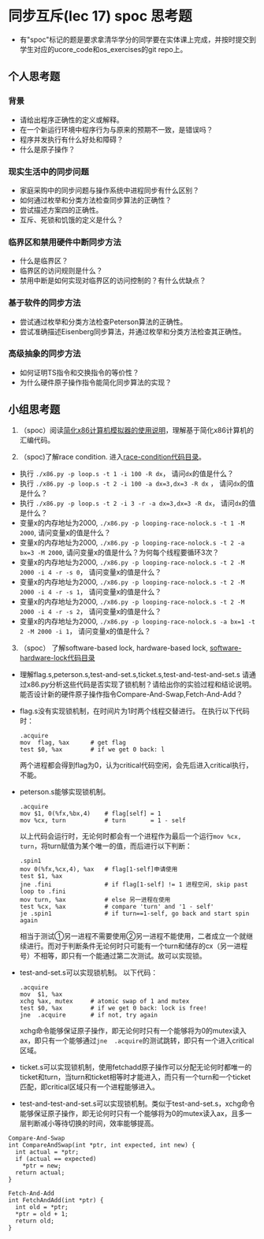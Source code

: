 # 同步互斥(lec 17) spoc 思考题


- 有"spoc"标记的题是要求拿清华学分的同学要在实体课上完成，并按时提交到学生对应的ucore_code和os_exercises的git repo上。

## 个人思考题

### 背景
 - 请给出程序正确性的定义或解释。
 - 在一个新运行环境中程序行为与原来的预期不一致，是错误吗？
 - 程序并发执行有什么好处和障碍？
 - 什么是原子操作？

### 现实生活中的同步问题

 - 家庭采购中的同步问题与操作系统中进程同步有什么区别？
 - 如何通过枚举和分类方法检查同步算法的正确性？
 - 尝试描述方案四的正确性。
 - 互斥、死锁和饥饿的定义是什么？

### 临界区和禁用硬件中断同步方法

 - 什么是临界区？
 - 临界区的访问规则是什么？
 - 禁用中断是如何实现对临界区的访问控制的？有什么优缺点？

### 基于软件的同步方法

 - 尝试通过枚举和分类方法检查Peterson算法的正确性。
 - 尝试准确描述Eisenberg同步算法，并通过枚举和分类方法检查其正确性。

### 高级抽象的同步方法

 - 如何证明TS指令和交换指令的等价性？
 - 为什么硬件原子操作指令能简化同步算法的实现？
 
## 小组思考题

1. （spoc）阅读[简化x86计算机模拟器的使用说明](https://github.com/chyyuu/ucore_lab/blob/master/related_info/lab7/lab7-spoc-exercise.md)，理解基于简化x86计算机的汇编代码。

2. （spoc)了解race condition. 进入[race-condition代码目录](https://github.com/chyyuu/ucore_lab/tree/master/related_info/lab7/race-condition)。

 - 执行 `./x86.py -p loop.s -t 1 -i 100 -R dx`， 请问`dx`的值是什么？
 - 执行 `./x86.py -p loop.s -t 2 -i 100 -a dx=3,dx=3 -R dx` ， 请问`dx`的值是什么？
 - 执行 `./x86.py -p loop.s -t 2 -i 3 -r -a dx=3,dx=3 -R dx`， 请问`dx`的值是什么？
 - 变量x的内存地址为2000, `./x86.py -p looping-race-nolock.s -t 1 -M 2000`, 请问变量x的值是什么？
 - 变量x的内存地址为2000, `./x86.py -p looping-race-nolock.s -t 2 -a bx=3 -M 2000`, 请问变量x的值是什么？为何每个线程要循环3次？
 - 变量x的内存地址为2000, `./x86.py -p looping-race-nolock.s -t 2 -M 2000 -i 4 -r -s 0`， 请问变量x的值是什么？
 - 变量x的内存地址为2000, `./x86.py -p looping-race-nolock.s -t 2 -M 2000 -i 4 -r -s 1`， 请问变量x的值是什么？
 - 变量x的内存地址为2000, `./x86.py -p looping-race-nolock.s -t 2 -M 2000 -i 4 -r -s 2`， 请问变量x的值是什么？ 
 - 变量x的内存地址为2000, `./x86.py -p looping-race-nolock.s -a bx=1 -t 2 -M 2000 -i 1`， 请问变量x的值是什么？ 

3. （spoc） 了解software-based lock, hardware-based lock, [software-hardware-lock代码目录](https://github.com/chyyuu/ucore_lab/tree/master/related_info/lab7/software-hardware-locks)

  - 理解flag.s,peterson.s,test-and-set.s,ticket.s,test-and-test-and-set.s 请通过x86.py分析这些代码是否实现了锁机制？请给出你的实验过程和结论说明。能否设计新的硬件原子操作指令Compare-And-Swap,Fetch-And-Add？
  
  
*	flag.s没有实现锁机制，在时间片为1时两个线程交替进行。
	在执行以下代码时：
	
	```
	.acquire
	mov  flag, %ax      # get flag
	test $0, %ax        # if we get 0 back: l
  	```
  	两个进程都会得到flag为0，认为critical代码空闲，会先后进入critical执行，不能。

*	peterson.s能够实现锁机制。

	```
	.acquire
	mov $1, 0(%fx,%bx,4)    # flag[self] = 1
	mov %cx, turn           # turn       = 1 - self
	```
	以上代码会运行时，无论何时都会有一个进程作为最后一个运行```mov %cx, turn```，将turn赋值为某个唯一的值，而后进行以下判断：
	
	```	
	.spin1
	mov 0(%fx,%cx,4), %ax   # flag[1-self]申请使用
	test $1, %ax
	jne .fini               # if flag[1-self] != 1 进程空闲, skip past loop to .fini
	mov turn, %ax           # else 另一进程在使用
	test %cx, %ax           # compare 'turn' and '1 - self'
	je .spin1               # if turn==1-self, go back and start spin again
	```
	相当于测试①另一进程不需要使用②另一进程不能使用，二者成立一个就继续进行。而对于判断条件无论何时只可能有一个turn和储存的cx（另一进程号）不相等，即只有一个能通过第二次测试。故可以实现锁。

*	test-and-set.s可以实现锁机制。
	以下代码：
	
	```
	.acquire
	mov  $1, %ax        
	xchg %ax, mutex     # atomic swap of 1 and mutex
	test $0, %ax        # if we get 0 back: lock is free!
	jne  .acquire       # if not, try again
	```
	xchg命令能够保证原子操作，即无论何时只有一个能够将为0的mutex读入ax，即只有一个能够通过```jne  .acquire```的测试跳转，即只有一个进入critical区域。
	
*	ticket.s可以实现锁机制，使用fetchadd原子操作可以分配无论何时都唯一的ticket和turn，当turn和ticket相等时才能进入，而只有一个turn和一个ticket匹配，即critical区域只有一个进程能够进入。
  
*	test-and-test-and-set.s可以实现锁机制。类似于test-and-set.s，xchg命令能够保证原子操作，即无论何时只有一个能够将为0的mutex读入ax，且多一层判断减小等待切换的时间，效率能够提高。
	
```
Compare-And-Swap
int CompareAndSwap(int *ptr, int expected, int new) {
  int actual = *ptr;
  if (actual == expected)
    *ptr = new;
  return actual;
}
```

```
Fetch-And-Add
int FetchAndAdd(int *ptr) {
  int old = *ptr;
  *ptr = old + 1;
  return old;
}
```

